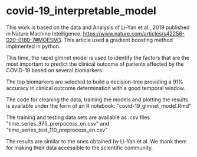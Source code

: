 # covid-19_interpretable_model

This work is based on the data and Analysis of Li-Yan et al., 2019 published in Nature Machine Intelligence. 
https://www.nature.com/articles/s42256-020-0180-7#MOESM3. This article used a gradient boosting method implmented in python.

This time, the rapid glmnet model is used to identify the factors that are the most important to predict the clinical outcome of patients affected by the COVID-19 based on several biomarkers.

The top biomarkers are selected to build a decision-tree providing a 91% accuracy in clinical outcome determination with a good temporal window. 

The code for cleaning the data, training the models and plotting the results is available under the form of an R notebook: "covid-19_glmnet_model.Rmd"

The training and testing data sets are available as .csv files "time_series_375_prerpocess_en.csv" and "time_series_test_110_preprocess_en.csv"

The results are similar to the ones obtained by Li-Yan et al. We thank them for making their data accessible to the scientific community.
